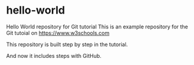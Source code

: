 # hello-world
Hello World repository for Git tutorial
This is an example repository for the Git tutoial on https://www.w3schools.com

This repository is built step by step in the tutorial.

And now it includes steps with GitHub.
